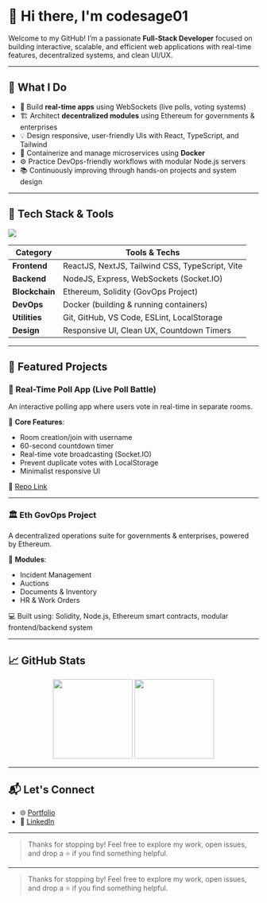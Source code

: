 
# 👋 Hi there, I'm codesage01

Welcome to my GitHub! I’m a passionate **Full-Stack Developer** focused on building interactive, scalable, and efficient web applications with real-time features, decentralized systems, and clean UI/UX.

---

## 🧠 What I Do

- 🧩 Build **real-time apps** using WebSockets (live polls, voting systems)
- 🏗️ Architect **decentralized modules** using Ethereum for governments & enterprises
- 💡 Design responsive, user-friendly UIs with React, TypeScript, and Tailwind
- 🐳 Containerize and manage microservices using **Docker**
- ⚙️ Practice DevOps-friendly workflows with modular Node.js servers
- 📚 Continuously improving through hands-on projects and system design

---

## 🚀 Tech Stack & Tools

<img src="https://skillicons.dev/icons?i=react,nextjs,tailwind,typescript,javascript,nodejs,express,socketio,solidity,docker,git,github,vscode" />

| Category       | Tools & Techs |
|----------------|---------------|
| **Frontend**   | ReactJS, NextJS, Tailwind CSS, TypeScript, Vite |
| **Backend**    | NodeJS, Express, WebSockets (Socket.IO) |
| **Blockchain** | Ethereum, Solidity (GovOps Project) |
| **DevOps**     | Docker (building & running containers) |
| **Utilities**  | Git, GitHub, VS Code, ESLint, LocalStorage |
| **Design**     | Responsive UI, Clean UX, Countdown Timers |

---

## 🌟 Featured Projects

### 🎯 Real-Time Poll App (Live Poll Battle)
An interactive polling app where users vote in real-time in separate rooms.

🔹 **Core Features**:
- Room creation/join with username
- 60-second countdown timer
- Real-time vote broadcasting (Socket.IO)
- Prevent duplicate votes with LocalStorage
- Minimalist responsive UI


📁 [Repo Link](https://github.com/codesage01/fullstack_Pollingapp)

---

### 🏛 Eth GovOps Project
A decentralized operations suite for governments & enterprises, powered by Ethereum.

🔹 **Modules**:
- Incident Management
- Auctions
- Documents & Inventory
- HR & Work Orders

💻 Built using: Solidity, Node.js, Ethereum smart contracts, modular frontend/backend system

---

## 📈 GitHub Stats

<p align="center">
  <img src="https://github-readme-stats.vercel.app/api?username=codesage01&show_icons=true&theme=tokyonight" height="160"/>
  <img src="https://github-readme-stats.vercel.app/api/top-langs/?username=codesage01&layout=compact&theme=tokyonight" height="160"/>
</p>

---

## 📬 Let's Connect

- 🌐 [Portfolio](https://vanshguptaportfollio.netlify.app/)
- 💼 [LinkedIn](https://www.linkedin.com/in/vansh-gupta-5681482a4/)


---

> Thanks for stopping by! Feel free to explore my work, open issues, and drop a ⭐ if you find something helpful.


---

> Thanks for stopping by! Feel free to explore my work, open issues, and drop a ⭐ if you find something helpful.

